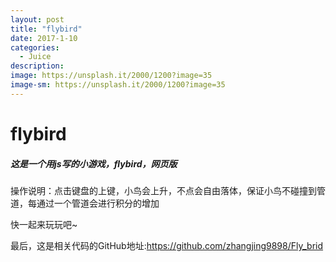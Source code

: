 ```yaml
---
layout: post
title: "flybird"
date: 2017-1-10
categories:
  - Juice
description: 
image: https://unsplash.it/2000/1200?image=35
image-sm: https://unsplash.it/2000/1200?image=35
---
```


<h1>
flybird
</h1>

<h5>
这是一个用js写的小游戏，flybird，网页版
</h5>


<p>操作说明：点击键盘的上键，小鸟会上升，不点会自由落体，保证小鸟不碰撞到管道，每通过一个管道会进行积分的增加</p>

<p>快一起来玩玩吧~</p>

最后，这是相关代码的GitHub地址:<https://github.com/zhangjing9898/Fly_brid>
